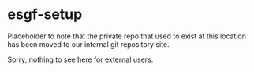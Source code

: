 # esgf-setup

Placeholder to note that the private repo that used to exist at this location has been moved to our internal git repository site.

Sorry, nothing to see here for external users.
